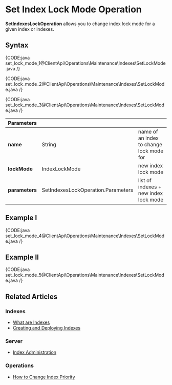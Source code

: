 # Set Index Lock Mode Operation

**SetIndexesLockOperation**  allows you to change index lock mode for a given index or indexes.

## Syntax

{CODE:java set_lock_mode_1@ClientApi\Operations\Maintenance\Indexes\SetLockMode.java /}

{CODE:java set_lock_mode_2@ClientApi\Operations\Maintenance\Indexes\SetLockMode.java /}

{CODE:java set_lock_mode_3@ClientApi\Operations\Maintenance\Indexes\SetLockMode.java /}

| Parameters | | |
| ------------- | ------------- | ----- |
| **name** | String | name of an index to change lock mode for |
| **lockMode** | IndexLockMode | new index lock mode |
| **parameters** | SetIndexesLockOperation.Parameters | list of indexes + new index lock mode |

## Example I

{CODE:java set_lock_mode_4@ClientApi\Operations\Maintenance\Indexes\SetLockMode.java /}

## Example II

{CODE:java set_lock_mode_5@ClientApi\Operations\Maintenance\Indexes\SetLockMode.java /}

## Related Articles

### Indexes

- [What are Indexes](../../../../indexes/what-are-indexes)
- [Creating and Deploying Indexes](../../../../indexes/creating-and-deploying)

### Server

- [Index Administration](../../../../server/administration/index-administration)

### Operations

- [How to Change Index Priority](../../../../client-api/operations/maintenance/indexes/set-index-priority)
